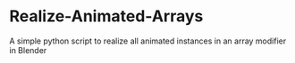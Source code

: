# Realize-Animated-Arrays
A simple python script to realize all animated instances in an array modifier in Blender
